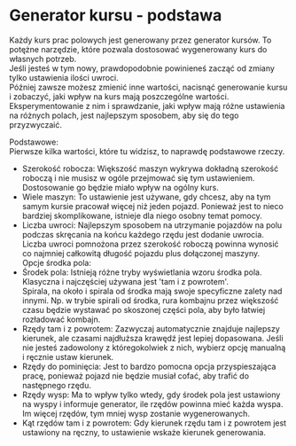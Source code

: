 # Generator kursu - podstawa

  
Każdy kurs prac polowych jest generowany przez generator kursów. To potężne narzędzie, które pozwala dostosować wygenerowany kurs do własnych potrzeb.  
Jeśli jesteś w tym nowy, prawdopodobnie powinieneś zacząć od zmiany tylko ustawienia ilości uwroci.  
Później zawsze możesz zmienić inne wartości, nacisnąć generowanie kursu i zobaczyć, jaki wpływ na kurs mają poszczególne wartości.  
Eksperymentowanie z nim i sprawdzanie, jaki wpływ mają różne ustawienia na różnych polach, jest najlepszym sposobem, aby się do tego przyzwyczaić.  

  
Podstawowe:  
Pierwsze kilka wartości, które tu widzisz, to naprawdę podstawowe rzeczy.  
- Szerokość robocza: Większość maszyn wykrywa dokładną szerokość roboczą i nie musisz w ogóle przejmować się tym ustawieniem. Dostosowanie go będzie miało wpływ na ogólny kurs.  
- Wiele maszyn: To ustawienie jest używane, gdy chcesz, aby na tym samym kursie pracował więcej niż jeden pojazd. Ponieważ jest to nieco bardziej skomplikowane, istnieje dla niego osobny temat pomocy.  
- Liczba uwroci: Najlepszym sposobem na utrzymanie pojazdów na polu podczas skręcania na końcu każdego rzędu jest dodanie uwrocia.  
Liczba uwroci pomnożona przez szerokość roboczą powinna wynosić co najmniej całkowitą długość pojazdu plus dołączonej maszyny.  
Opcje środka pola:  
- Środek pola: Istnieją różne tryby wyświetlania wzoru środka pola. Klasyczna i najczęściej używana jest 'tam i z powrotem'.  
Spirala, na około i spirala od środka mają swoje specyficzne zalety nad innymi. Np. w trybie spirali od środka, rura kombajnu przez większość czasu będzie wystawać po skoszonej części pola, aby było łatwiej rozładować kombajn.  
- Rzędy tam i z powrotem: Zazwyczaj automatycznie znajduje najlepszy kierunek, ale czasami najdłuższa krawędź jest lepiej dopasowana. Jeśli nie jesteś zadowolony z któregokolwiek z nich, wybierz opcję manualną i ręcznie ustaw kierunek.  
- Rzędy do pominięcia: Jest to bardzo pomocna opcja przyspieszająca pracę, ponieważ pojazd nie będzie musiał cofać, aby trafić do następnego rzędu.  
- Rzędy wysp: Ma to wpływ tylko wtedy, gdy środek pola jest ustawiony na wyspy i informuje generator, ile rzędów powinna mieć każda wyspa. Im więcej rzędów, tym mniej wysp zostanie wygenerowanych.  
- Kąt rzędów tam i z powrotem: Gdy kierunek rzędu tam i z powrotem jest ustawiony na ręczny, to ustawienie wskaże kierunek generowania.  

